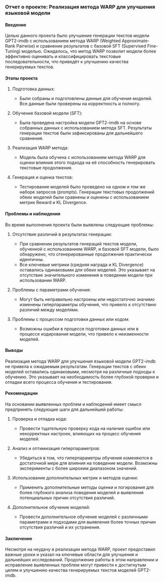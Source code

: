 ### Отчет о проекте: Реализация метода WARP для улучшения языковой модели

#### Введение
Целью данного проекта было улучшение генерации текстов модели GPT2-imdb с использованием метода WARP (Weighted Approximate-Rank Pairwise) и сравнение результатов с базовой SFT (Supervised Fine-Tuning) моделью. Ожидалось, что метод WARP позволит модели более эффективно оценивать и классифицировать текстовые последовательности, что приведёт к улучшению качества генерируемых текстов.

#### Этапы проекта

1. Подготовка данных:
   - Были собраны и подготовлены данные для обучения моделей. Все данные были проверены на корректность и полноту.

2. Обучение базовой модели (SFT):
   - Была проведена настройка модели GPT2-imdb на основе собранных данных с использованием метода SFT. Результаты генерации текстов были зафиксированы для дальнейшего сравнения.

3. Реализация WARP метода:
   - Модель была обучена с использованием метода WARP для оценки влияния этого подхода на её способность генерировать текстовые продолжения.

4. Генерация и оценка текстов:
   - Тестирование моделей было проведено на одном и том же наборе запросов (prompts). Генерации текстовых продолжений обеих моделей были сравнены и оценены с использованием метрик Reward и KL Divergence.

#### Проблемы и наблюдения
Во время выполнения проекта были выявлены следующие проблемы:

1. Отсутствие различий в результатах генерации:
   - При сравнении результатов генераций текстов модели, обученной с использованием WARP, и базовой SFT модели, было обнаружено, что сгенерированные продолжения практически идентичны.
   - Все ключевые метрики (средняя награда и KL Divergence) оставались одинаковыми для обеих моделей. Это указывает на отсутствие значительного изменения в поведении модели при использовании WARP.

2. Проблемы с параметрами обучения:
   - Могут быть неправильно настроены или недостаточно значимо изменены гиперпараметры обучения, что привело к отсутствию различий между моделями.

3. Проблемы с процессом подготовки данных или кодом:
   - Возможны ошибки в процессе подготовки данных или в процессе кодирования модели, что привело к неизменности моделей.

#### Выводы
Реализация метода WARP для улучшения языковой модели GPT2-imdb не привела к ожидаемым результатам. Генерации текстов с обеих моделей оставались одинаковыми, несмотря на различные подходы к обучению. Это указывает на необходимость более глубокой проверки и отладки всего процесса обучения и тестирования.

#### Рекомендации
На основании выявленных проблем и наблюдений имеет смысл предпринять следующие шаги для дальнейшей работы:

1. Проверка и отладка кода:
   - Провести тщательную проверку кода на наличие ошибок или некорректных настроек, влияющих на процесс обучения моделей.
  
2. Анализ и оптимизация гиперпараметров:
   - Убедиться в том, что гиперпараметры обучения изменяются в достаточной мере для влияния на поведение модели. Возможны эксперименты с более широким диапазоном значений.

3. Использование дополнительных метрик и методов оценки:
   - Применить дополнительные методы оценки и логирования для более глубокого анализа поведения моделей и выявления потенциальных причин отсутствия различий.

4. Дополнительное обучение моделей:
   - Провести дополнительное обучение моделей с различными параметрами и подходами для выявления более точных причин отсутствия различий и их устранения.

#### Заключение
Несмотря на неудачу в реализации метода WARP, проект предоставил важные уроки и указал на ключевые области для улучшения и дальнейших исследований. Продолжение работы в этом направлении и исправление выявленных проблем могут привести к достигнутым целям и улучшению качества генерируемых текстов моделей GPT2-imdb.
